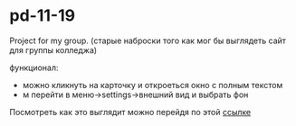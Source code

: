 # pd-11-19
Project for my group. (старые наброски того как мог бы выглядеть сайт для группы колледжа)

функционал:
* можно кликнуть на карточку и откроеться окно с полным текстом
* м перейти в меню->settings->внешний вид и выбрать фон

Посмотреть как это выглядит можно перейдя по этой
[ссылке](https://alchemistofweb.github.io/pd-11-19/)
